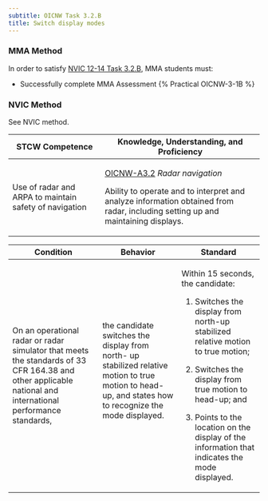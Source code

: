 ```yaml
---
subtitle: OICNW Task 3.2.B 
title: Switch display modes
---
```



### MMA Method

In order to satisfy  [NVIC 12-14  Task  3.2.B](/stcw23/assets/images/nvic-12-14.pdf), MMA students must:

* Successfully complete MMA Assessment {% Practical OICNW-3-1B %}


### NVIC Method

<a onclick="togglevisibility('nvic_methods')" >See NVIC method.</a>

<div id='nvic_methods' class='hide'>

<table>
<thead>
<tr>
<th class='forty'> STCW Competence </th>
<th class='sixty'> Knowledge, Understanding, and Proficiency </th>
</tr>
</thead>




<tbody>
<tr><td markdown='1'>

Use of radar and ARPA to maintain safety of navigation

</td><td markdown='1'>

[OICNW-A3.2](../../tables/21.html#OICNW-A3.2) *Radar navigation*

Ability to operate and to interpret and analyze information obtained from radar, including setting up and maintaining displays.

</td></tr>


</tbody>
</table>


<table>
<thead>
<tr><th class='twenty'>  Condition </th><th class='twenty'> Behavior </th><th  class='sixty'>Standard </th></tr>
</thead>
<tbody >



<tr><td markdown='1'>

On an operational radar or radar simulator that meets the standards of 33 CFR 164.38 and other applicable national and international performance standards,

</td><td markdown='1'>

the candidate switches the display from north- up stabilized relative motion to true motion to head-up, and states how to recognize the mode displayed.

<br>

<div class="tooltip">
<span class="tooltiptext">
</span>
</div>


</td><td markdown='1'>

Within 15 seconds, the candidate:

1. Switches the display from north-up stabilized relative motion to true motion;

2. Switches the display from true motion to head-up; and

3. Points to the location on the display of the information that indicates the mode displayed.

</td></tr>
</tbody>
</table>
</div>
